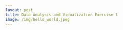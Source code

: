 ```yaml
---
layout: post
title: Data Analysis and Visualization Exercise 1
image: /img/hello_world.jpeg
---
```



